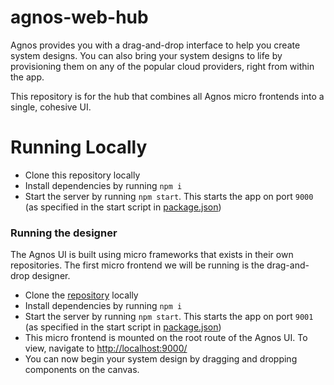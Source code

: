 # agnos-web-hub

Agnos provides you with a drag-and-drop interface to help you create system designs. You can also bring your system designs to life by provisioning them on any of the popular cloud providers, right from within the app.

This repository is for the hub that combines all Agnos micro frontends into a single, cohesive UI.

# Running Locally

- Clone this repository locally
- Install dependencies by running `npm i`
- Start the server by running `npm start`. This starts the app on port `9000` (as specified in the start script in [package.json](package.json))

### Running the designer

The Agnos UI is built using micro frameworks that exists in their own repositories. The first micro frontend we will be running is the drag-and-drop designer.

- Clone the [repository](https://github.com/agnos-cloud/agnos-web-designer) locally
- Install dependencies by running `npm i`
- Start the server by running `npm start`. This starts the app on port `9001` (as specified in the start script in [package.json](package.json))
- This micro frontend is mounted on the root route of the Agnos UI. To view, navigate to [http://localhost:9000/](http://localhost:9000/)
- You can now begin your system design by dragging and dropping components on the canvas.
